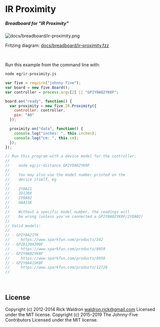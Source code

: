 <!--remove-start-->

# IR Proximity

<!--remove-end-->






##### Breadboard for "IR Proximity"



![docs/breadboard/ir-proximity.png](breadboard/ir-proximity.png)<br>

Fritzing diagram: [docs/breadboard/ir-proximity.fzz](breadboard/ir-proximity.fzz)

&nbsp;




Run this example from the command line with:
```bash
node eg/ir-proximity.js
```


```javascript
var five = require("johnny-five");
var board = new five.Board();
var controller = process.argv[2] || "GP2Y0A02YK0F";

board.on("ready", function() {
  var proximity = new five.IR.Proximity({
    controller: controller,
    pin: "A0"
  });

  proximity.on("data", function() {
    console.log("inches: ", this.inches);
    console.log("cm: ", this.cm);
  });
});

// Run this program with a device model for the controller:
//
//    node eg/ir-distance GP2Y0A02YK0F
//
//    You may also use the model number printed on the
//    device itself. eg
//
//    2Y0A21
//    2D120X
//    2Y0A02
//    OA41SK
//
//    Without a specific model number, the readings will
//    be wrong (unless you've connected a GP2Y0A02YK0F/2Y0A02)
//
// Valid models:
//
// - GP2Y0A21YK
//     https://www.sparkfun.com/products/242
// - GP2D120XJ00F
//     https://www.sparkfun.com/products/8959
// - GP2Y0A02YK0F
//     https://www.sparkfun.com/products/8958
// - GP2Y0A41SK0F
//     https://www.sparkfun.com/products/12728
//

```








&nbsp;

<!--remove-start-->

## License
Copyright (c) 2012-2014 Rick Waldron <waldron.rick@gmail.com>
Licensed under the MIT license.
Copyright (c) 2015-2019 The Johnny-Five Contributors
Licensed under the MIT license.

<!--remove-end-->
